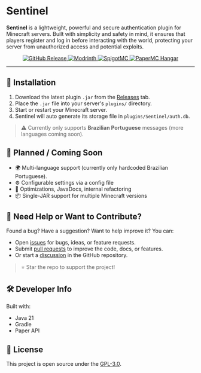 # Sentinel

**Sentinel** is a lightweight, powerful and secure authentication plugin for Minecraft servers. Built with simplicity and safety in mind, it ensures that players register and log in before interacting with the world, protecting your server from unauthorized access and potential exploits.

<p align="center">
  <a href="https://github.com/KaianGuedes/Sentinel/releases">
    <img src="https://img.shields.io/github/v/release/KaianGuedes/Sentinel?color=4183c4&label=Release&logo=github&style=flat-square" alt="GitHub Release">
  </a>
  <a href="https://modrinth.com/plugin/sentinel-auth">
    <img src="https://img.shields.io/badge/Modrinth-Download-1bd96a?style=flat-square&logo=modrinth&logoColor=white" alt="Modrinth">
  </a>
  <a href="https://www.spigotmc.org/resources/sentinel.125984/">
    <img src="https://img.shields.io/badge/Spigot-Download-orange?style=flat-square&logo=spigotmc&logoColor=white" alt="SpigotMC">
  </a>
  <a href="https://hangar.papermc.io/KaianGuedes/SentinelAuth">
    <img src="https://img.shields.io/badge/Paper-Hangar-ffcc00?style=flat-square&logo=papermc&logoColor=white" alt="PaperMC Hangar">
  </a>
</p>

---

## 🔧 Installation
1. Download the latest plugin `.jar` from the [Releases](https://github.com/KaianGuedes/Sentinel/releases) tab.
2. Place the `.jar` file into your server's `plugins/` directory.
3. Start or restart your Minecraft server.
4. Sentinel will auto generate its storage file in `plugins/Sentinel/auth.db`.

> ⚠️ Currently only supports **Brazilian Portuguese** messages (more languages coming soon).

## 🤝 Planned  / Coming Soon
- 🌍 Multi-language support (currently only hardcoded Brazilian Portuguese).
- ⚙️ Configurable settings via a config file
- 🧹 Optimizations, JavaDocs, internal refactoring
- 📦 Single-JAR support for multiple Minecraft versions

## 📢 Need Help or Want to Contribute?
Found a bug? Have a suggestion? Want to help improve it?
You can:
- Open [issues](https://github.com/KaianGuedes/Sentinel/issues) for bugs, ideas, or feature requests.
- Submit [pull requests](https://github.com/KaianGuedes/Sentinel/pulls) to improve the code, docs, or features.
- Or start a [discussion](https://github.com/KaianGuedes/Sentinel/discussions) in the GitHub repository.

> ⭐ Star the repo to support the project!

## 🛠️ Developer Info
Built with:
- Java 21
- Gradle
- Paper API

## 📃 License
This project is open source under the [GPL-3.0](LICENSE).

